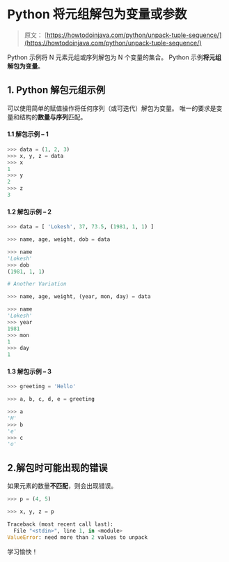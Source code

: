 # Python 将元组解包为变量或参数

> 原文： [https://howtodoinjava.com/python/unpack-tuple-sequence/](https://howtodoinjava.com/python/unpack-tuple-sequence/)

Python 示例将 N 元素元组或序列解包为 N 个变量的集合。 Python 示例**将元组解包为变量**。

## 1\. Python 解包元组示例

可以使用简单的赋值操作将任何序列（或可迭代）解包为变量。 唯一的要求是变量和结构的**数量与序列**匹配。

#### 1.1 解包示例 – 1

```py
>>> data = (1, 2, 3)
>>> x, y, z = data
>>> x
1
>>> y
2
>>> z
3

```

#### 1.2 解包示例 – 2

```py
>>> data = [ 'Lokesh', 37, 73.5, (1981, 1, 1) ]

>>> name, age, weight, dob = data

>>> name
'Lokesh'
>>> dob
(1981, 1, 1)

# Another Variation

>>> name, age, weight, (year, mon, day) = data

>>> name
'Lokesh'
>>> year
1981
>>> mon
1
>>> day
1

```

#### 1.3 解包示例 – 3

```py
>>> greeting = 'Hello'

>>> a, b, c, d, e = greeting

>>> a
'H'	
>>> b
'e'
>>> c
'o'

```

## 2.解包时可能出现的错误

如果元素的数量**不匹配**，则会出现错误。

```py
>>> p = (4, 5)

>>> x, y, z = p

Traceback (most recent call last):
  File "<stdin>", line 1, in <module>
ValueError: need more than 2 values to unpack

```

学习愉快！